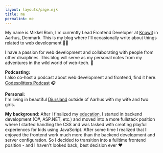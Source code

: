 ```yaml
---
layout: layouts/page.njk
title: me
permalink: me
---
```

My name is Mikkel Rom, I'm currently Lead Frontend Developer at [](https://www.creuna.com/dk/)[Knowit](https://www.knowit.dk/) in Aarhus, Denmark.
This is my blog where I'll occasionally write about things related to web development 👨‍💻

I have a passion for web development and collaborating with people from other disciplines.
This blog will serve as my personal notes from my adventures in the wild world of web-tech. 🐯

**Podcasting:**\
I also co-host a podcast about web development and frontend, find it here: [Codesplitters Podcast](https://codesplitterspodcast.com/) 🎧

**Personal:**\
I'm living in beautiful [Djursland](https://www.google.com/maps/place/Syddjurs/@56.1955727,10.1815078,9z/data=!4m5!3m4!1s0x464dccd219bbdf69:0x3131bb713865bb9d!8m2!3d56.3163678!4d10.5265058) outside of Aarhus with my wife and two girls.

**My background:**
After I finalized my [education](https://da.wikipedia.org/wiki/Data-_og_kommunikationsuddannelsen#Datatekniker), I started in backend development (C#, ASP.NET, etc.) and moved 
into a more fullstack position where I started handling the CSS and was tasked with creating
 playful experiences for kids using JavaScript. After some time I realized that I enjoyed the frontend work much 
 more than the backend development and server configuration. So I decided to transition into a fulltime frontend position - and I haven't looked back, best decision ever ❤️️